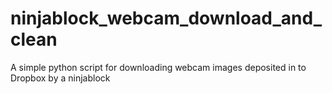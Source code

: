 ninjablock_webcam_download_and_clean
====================================

A simple python script for downloading webcam images deposited in to Dropbox by a ninjablock
